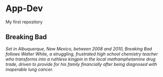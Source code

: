 # App-Dev
My first repository
## Breaking Bad
*Set in Albuquerque, New Mexico, between 2008 and 2010, Breaking Bad follows Walter White, a struggling, frustrated high school chemistry teacher who transforms into a ruthless kingpin in the local methamphetamine drug trade, driven to provide for his family financially after being diagnosed with inoperable lung cancer.*
